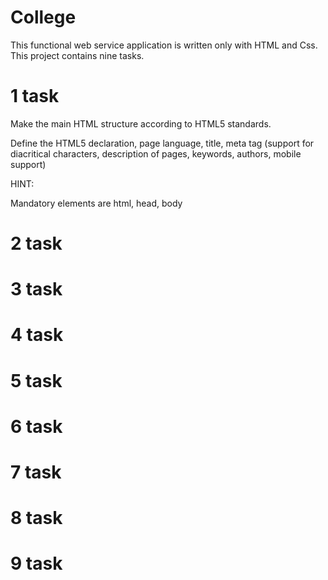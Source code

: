 # College
This functional web service application is written only with HTML and Css. This project contains nine tasks. 
# 1 task
Make the main HTML structure according to HTML5 standards.

Define the HTML5 declaration, page language, title, meta tag (support for diacritical characters,
description of pages, keywords, authors, mobile support)

HINT:

Mandatory elements are html, head, body

# 2 task 
# 3 task 
# 4 task 
# 5 task 
# 6 task
# 7 task
# 8 task
# 9 task

